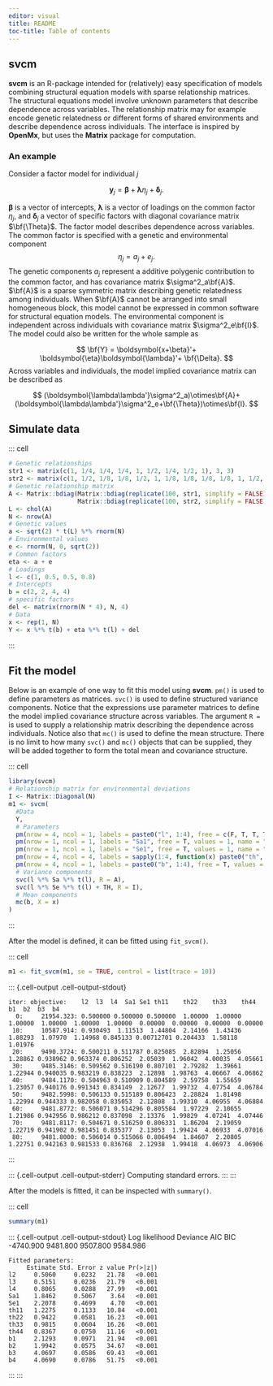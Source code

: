 ```yaml
---
editor: visual
title: README
toc-title: Table of contents
---
```


## svcm

**svcm** is an R-package intended for (relatively) easy specification of
models combining structural equation models with sparse relationship
matrices. The structural equations model involve unknown parameters that
describe dependence across variables. The relationship matrix may for
example encode genetic relatedness or different forms of shared
environments and describe dependence across individuals. The interface
is inspired by **OpenMx**, but uses the **Matrix** package for
computation.

### An example

Consider a factor model for individual $j$

$$
\boldsymbol{y}_j = \boldsymbol{\beta}+\boldsymbol{\lambda}\eta_j+\boldsymbol{\delta}_j.
$$

$\boldsymbol{\beta}$ is a vector of intercepts, $\boldsymbol{\lambda}$
is a vector of loadings on the common factor $\eta_j$, and
$\boldsymbol{\delta}_j$ a vector of specific factors with diagonal
covariance matrix $\bf{\Theta}$. The factor model describes dependence
across variables. The common factor is specified with a genetic and
environmental component $$
\eta_j = a_j + e_j.
$$ The genetic components $a_j$ represent a additive polygenic
contribution to the common factor, and has covariance matrix
$\sigma^2_a\bf{A}$. $\bf{A}$ is a sparse symmetric matrix describing
genetic relatedness among individuals. When $\bf{A}$ cannot be arranged
into small homogeneous block, this model cannot be expressed in common
software for structural equation models. The environmental component is
independent across individuals with covariance matrix
$\sigma^2_e\bf{I}$. The model could also be written for the whole sample
as

$$
\bf{Y} = \boldsymbol{x+\beta}'+
\boldsymbol{\eta}\boldsymbol{\lambda}'+ \bf{\Delta}.
$$ Across variables and individuals, the model implied covariance matrix
can be described as

$$
(\boldsymbol{\lambda\lambda'}\sigma^2_a)\otimes\bf{A}+
(\boldsymbol{\lambda\lambda'}\sigma^2_e+\bf{\Theta})\otimes\bf{I}.
$$

## Simulate data

::: cell
``` {.r .cell-code}
# Genetic relationships
str1 <- matrix(c(1, 1/4, 1/4, 1/4, 1, 1/2, 1/4, 1/2, 1), 3, 3)
str2 <- matrix(c(1, 1/2, 1/8, 1/8, 1/2, 1, 1/8, 1/8, 1/8, 1/8, 1, 1/2, 1/8, 1/8, 1/2, 1), 4, 4)
# Genetic relationship matrix
A <- Matrix::bdiag(Matrix::bdiag(replicate(100, str1, simplify = FALSE)),
                   Matrix::bdiag(replicate(100, str2, simplify = FALSE)))
L <- chol(A)
N <- nrow(A)
# Genetic values
a <- sqrt(2) * t(L) %*% rnorm(N)
# Environmental values
e <- rnorm(N, 0, sqrt(2))
# Common factors
eta <- a + e
# Loadings
l <- c(1, 0.5, 0.5, 0.8)
# Intercepts
b = c(2, 2, 4, 4)
# specific factors
del <- matrix(rnorm(N * 4), N, 4)
# Data
x <- rep(1, N)
Y <- x %*% t(b) + eta %*% t(l) + del
```
:::

## Fit the model

Below is an example of one way to fit this model using **svcm**. `pm()`
is used to define parameters as matrices. `svc()` is used to define
structured variance components. Notice that the expressions use
parameter matrices to define the model implied covariance structure
across variables. The argument `R =` is used to supply a relationship
matrix describing the dependence across individuals. Notice also that
`mc()` is used to define the mean structure. There is no limit to how
many `svc()` and `mc()` objects that can be supplied, they will be added
together to form the total mean and covariance structure.

::: cell
``` {.r .cell-code}
library(svcm)
# Relationship matrix for environmental deviations
I <- Matrix::Diagonal(N)
m1 <- svcm(
  #Data
  Y,
  # Parameters
  pm(nrow = 4, ncol = 1, labels = paste0("l", 1:4), free = c(F, T, T, T), values = c(1, 0.5, 0.5, 0.5), name = "l"),
  pm(nrow = 1, ncol = 1, labels = "Sa1", free = T, values = 1, name = "Sa"),
  pm(nrow = 1, ncol = 1, labels = "Se1", free = T, values = 1, name = "Se"),
  pm(nrow = 4, ncol = 4, labels = sapply(1:4, function(x) paste0("th", 1:4, x)), free = diag(T, 4), values = diag(4), name = "TH"),
  pm(nrow = 4, ncol = 1, labels = paste0("b", 1:4), free = T, values = 0, name = "b"),
  # Variance components
  svc(l %*% Sa %*% t(l), R = A),
  svc(l %*% Se %*% t(l) + TH, R = I),
  # Mean components
  mc(b, X = x)
)
```
:::

After the model is defined, it can be fitted using `fit_svcm()`.

::: cell
``` {.r .cell-code}
m1 <- fit_svcm(m1, se = TRUE, control = list(trace = 10))
```

::: {.cell-output .cell-output-stdout}

    iter: objective:    l2  l3  l4  Sa1 Se1 th11    th22    th33    th44    b1  b2  b3  b4  
      0:     21954.323: 0.500000 0.500000 0.500000  1.00000  1.00000  1.00000  1.00000  1.00000  1.00000  0.00000  0.00000  0.00000  0.00000
     10:     10587.914: 0.930493  1.11513  1.44804  2.14166  1.43436  1.88293  1.07970  1.14968 0.845133 0.00712701 0.204433  1.58118  1.01976
     20:     9490.3724: 0.500211 0.511787 0.825085  2.82894  1.25056  1.28862 0.938962 0.963374 0.806252  2.05039  1.96042  4.00035  4.05661
     30:     9485.3146: 0.509562 0.516190 0.807101  2.79282  1.39661  1.22944 0.940035 0.983219 0.838223  2.12898  1.98763  4.06667  4.06862
     40:     9484.1170: 0.504963 0.510909 0.804589  2.59758  1.55659  1.23057 0.940176 0.991343 0.834149  2.12677  1.99732  4.07754  4.06784
     50:     9482.5998: 0.506133 0.515189 0.806423  2.28824  1.81498  1.22994 0.944333 0.982058 0.835053  2.12808  1.99310  4.06955  4.06884
     60:     9481.8772: 0.506071 0.514296 0.805584  1.97229  2.10655  1.21986 0.942956 0.986212 0.837098  2.13376  1.99829  4.07241  4.07446
     70:     9481.8117: 0.504671 0.516250 0.806331  1.86204  2.19059  1.22719 0.941902 0.981451 0.835377  2.13053  1.99424  4.06933  4.07016
     80:     9481.8000: 0.506014 0.515066 0.806494  1.84607  2.20805  1.22751 0.942163 0.981533 0.836768  2.12938  1.99418  4.06973  4.06906
:::

::: {.cell-output .cell-output-stderr}
    Computing standard errors.
:::
:::

After the models is fitted, it can be inspected with `summary()`.

::: cell
``` {.r .cell-code}
summary(m1)
```

::: {.cell-output .cell-output-stdout}
    Log likelihood       Deviance            AIC            BIC 
         -4740.900       9481.800       9507.800       9584.986 

    Fitted parameters:
         Estimate Std. Error z value Pr(>|z|)
    l2     0.5060     0.0232   21.78   <0.001
    l3     0.5151     0.0236   21.79   <0.001
    l4     0.8065     0.0288   27.99   <0.001
    Sa1    1.8462     0.5067    3.64   <0.001
    Se1    2.2078     0.4699    4.70   <0.001
    th11   1.2275     0.1133   10.84   <0.001
    th22   0.9422     0.0581   16.23   <0.001
    th33   0.9815     0.0604   16.26   <0.001
    th44   0.8367     0.0750   11.16   <0.001
    b1     2.1293     0.0971   21.94   <0.001
    b2     1.9942     0.0575   34.67   <0.001
    b3     4.0697     0.0586   69.43   <0.001
    b4     4.0690     0.0786   51.75   <0.001
:::
:::
